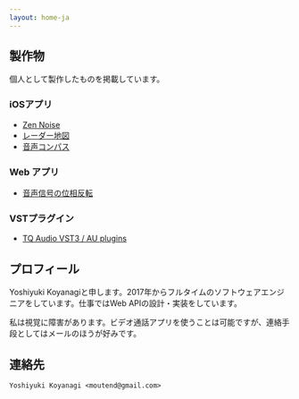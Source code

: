 ```yaml
---
layout: home-ja
---
```

## 製作物

個人として製作したものを掲載しています。

### iOSアプリ

- [Zen Noise](https://moutend.github.io/products/ZenNoise/ja/)
- [レーダー地図](https://moutend.github.io/products/ZenNoise/ja/)
- [音声コンパス](https://moutend.github.io/products/TalkCompass/ja/)

### Web アプリ

- [音声信号の位相反転](https://moutend.github.io/PhaseInversion/)

### VSTプラグイン

- [TQ Audio VST3 / AU plugins](https://tqaudio.github.io/)

## プロフィール

Yoshiyuki Koyanagiと申します。2017年からフルタイムのソフトウェアエンジニアをしています。仕事ではWeb APIの設計・実装をしています。

私は視覚に障害があります。ビデオ通話アプリを使うことは可能ですが、連絡手段としてはメールのほうが好みです。

## 連絡先

`Yoshiyuki Koyanagi <moutend@gmail.com>`
